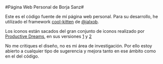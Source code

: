 #Página Web Personal de Borja Sanz#

Este es el código fuente de mí página web personal. Para su desarrollo, he utilizado el framework [cool-kitten](www.jalxob.com/cool-kitten) de [@jalxob](http://www.twitter.com/jalxob).

Los iconos están sacados del gran conjunto de iconos realizado por [Productive Dreams](http://www.productivedreams.com), en sus versiones [1](http://www.productivedreams.com/page-peel-social-icons-version/) y [2](http://www.productivedreams.com/page-peel-free-social-iconset/)

No me critiques el diseño, no es mi área de investigación. Por ello estoy abierto a cualquier tipo de sugerencia y mejora tanto en ese ámbito como en el del código. 
